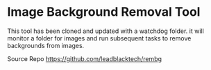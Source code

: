 # Image Background Removal Tool
This tool has been cloned and updated with a watchdog folder. it will monitor a folder for images and run subsequent tasks to remove backgrounds from images. 

Source Repo https://github.com/leadblacktech/rembg
